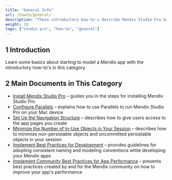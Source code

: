 ```yaml
---
title: "General Info"
url: /howto/general/
description: "These introductory how-to's describe Mendix Studio Pro basics and best practices."
weight: 10
tags: ["studio pro", "how-to", "general"]
---
```


## 1 Introduction

Learn some basics about starting to model a Mendix app with the introductory how-to's in this category.

## 2 Main Documents in This Category

* [Install Mendix Studio Pro](/howto/general/install/) – guides you in the steps for installing Mendix Studio Pro
* [Configure Parallels](/howto/general/using-mendix-studio-pro-on-a-mac/) – explains how to use Parallels to run Mendix Studio Pro on your Mac device 
* [Set Up the Navigation Structure](/howto/general/setting-up-the-navigation-structure/) – describes how to give users access to the app pages you create
* [Minimize the Number of In-Use Objects in Your Session](/howto/general/minimize-number/) – describes how to minimize non-persistable objects and uncommitted persistable objects in your session
* [Implement Best Practices for Development](/howto/general/dev-best-practices/) – provides guidelines for adopting consistent naming and modeling conventions while developing your Mendix apps
* [Implement Community Best Practices for App Performance](/howto/general/community-best-practices-for-app-performance/) – presents best practices created by and for the Mendix community on how to improve your app's performance
